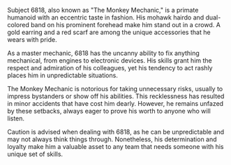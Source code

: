 Subject 6818, also known as "The Monkey Mechanic," is a primate humanoid with an eccentric taste in fashion. His mohawk hairdo and dual-colored band on his prominent forehead make him stand out in a crowd. A gold earring and a red scarf are among the unique accessories that he wears with pride. 

As a master mechanic, 6818 has the uncanny ability to fix anything mechanical, from engines to electronic devices. His skills grant him the respect and admiration of his colleagues, yet his tendency to act rashly places him in unpredictable situations.

The Monkey Mechanic is notorious for taking unnecessary risks, usually to impress bystanders or show off his abilities. This recklessness has resulted in minor accidents that have cost him dearly. However, he remains unfazed by these setbacks, always eager to prove his worth to anyone who will listen.

Caution is advised when dealing with 6818, as he can be unpredictable and may not always think things through. Nonetheless, his determination and loyalty make him a valuable asset to any team that needs someone with his unique set of skills.
